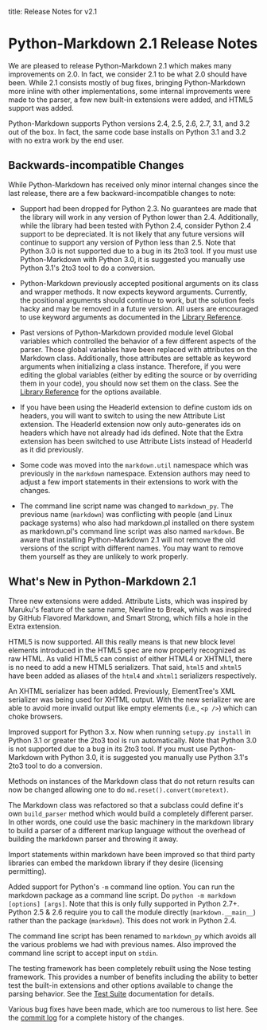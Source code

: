title:      Release Notes for v2.1

Python-Markdown 2.1 Release Notes
=================================

We are pleased to release Python-Markdown 2.1 which makes many 
improvements on 2.0. In fact, we consider 2.1 to be what 2.0 should have been. 
While 2.1 consists mostly of bug fixes, bringing Python-Markdown more inline 
with other implementations, some internal improvements were made to the parser, 
a few new built-in extensions were added, and HTML5 support was added.

Python-Markdown supports Python versions 2.4, 2.5, 2.6, 2.7, 3.1, and 3.2 out 
of the box. In fact, the same code base installs on Python 3.1 and 3.2 with no 
extra work by the end user.

Backwards-incompatible Changes
------------------------------

While Python-Markdown has received only minor internal changes since the last
release, there are a few backward-incompatible changes to note:

* Support had been dropped for Python 2.3. No guarantees are made that the 
library will work in any version of Python lower than 2.4. Additionally, while 
the library had been tested with Python 2.4, consider Python 2.4 support to be 
depreciated. It is not likely that any future versions will continue to support
any version of Python less than 2.5. Note that Python 3.0 is not supported due 
to a bug in its 2to3 tool. If you must use Python-Markdown with Python 3.0, it 
is suggested you manually use Python 3.1's 2to3 tool to do a conversion.

* Python-Markdown previously accepted positional arguments on its class and
wrapper methods. It now expects keyword arguments. Currently, the positional
arguments should continue to work, but the solution feels hacky and may be 
removed in a future version. All users are encouraged to use keyword arguments 
as documented in the [Library Reference](../reference.md).

* Past versions of Python-Markdown provided module level Global variables which
controlled the behavior of a few different aspects of the parser. Those global
variables have been replaced with attributes on the Markdown class. 
Additionally, those attributes are settable as keyword arguments when 
initializing a class instance. Therefore, if you were editing the global 
variables (either by editing the source or by overriding them in your code), 
you should now set them on the class. See the 
[Library Reference](../reference.md) for the options available.

* If you have been using the HeaderId extension 
to define custom ids on headers, you will want to switch to using the new 
Attribute List extension. The HeaderId extension 
now only auto-generates ids on headers which have not already had ids defined. 
Note that the Extra extension has been switched to use 
Attribute Lists instead of HeaderId as it did previously.

* Some code was moved into the `markdown.util` namespace which was previously
in the `markdown` namespace. Extension authors may need to adjust a few
import statements in their extensions to work with the changes.

* The command line script name was changed to `markdown_py`. The previous name
(`markdown`) was conflicting with people (and Linux package systems) who also
had markdown.pl installed on there system as markdown.pl's command line script
was also named `markdown`. Be aware that installing Python-Markdown 2.1
will not remove the old versions of the script with different names. You
may want to remove them yourself as they are unlikely to work properly.

What's New in Python-Markdown 2.1
---------------------------------

Three new extensions were added. Attribute Lists, 
which was inspired by Maruku's feature of the same name, 
Newline to Break, which was inspired by GitHub 
Flavored Markdown, and Smart Strong, which 
fills a hole in the Extra extension.

HTML5 is now supported. All this really means is that new block level elements 
introduced in the HTML5 spec are now properly recognized as raw HTML. As
valid  HTML5 can consist of either HTML4 or XHTML1, there is no need to add a
new HTML5  serializers. That said, `html5` and `xhtml5` have been added as 
aliases of the `html4` and `xhtml1` serializers respectively.

An XHTML serializer has been added. Previously, ElementTree's XML serializer 
was being used for XHTML output. With the new serializer we are able to avoid
more invalid output like empty elements (i.e., `<p />`) which can choke 
browsers.

Improved support for Python 3.x. Now when running `setupy.py install` in 
Python 3.1 or greater the 2to3 tool is run automatically. Note that Python 3.0 
is not supported due to a bug in its 2to3 tool. If you must use Python-Markdown
with Python 3.0, it is suggested you manually use Python 3.1's 2to3 tool to
do a conversion.

Methods on instances of the Markdown class that do not return results can now
be changed allowing one to do `md.reset().convert(moretext)`.

The Markdown class was refactored so that a subclass could define it's own 
`build_parser` method which would build a completely different parser. In
other words, one could use the basic machinery in the markdown library to 
build a parser of a different markup language without the overhead of building
the markdown parser and throwing it away.

Import statements within markdown have been improved so that third party 
libraries can embed the markdown library if they desire (licensing permitting).

Added support for Python's `-m` command line option. You can run the markdown 
package as a command line script. Do `python -m markdown [options] [args]`. 
Note that this is only fully supported in Python 2.7+. Python 2.5 & 2.6 
require you to call the module directly (`markdown.__main__`) rather than
the package (`markdown`). This does not work in Python 2.4.

The command line script has been renamed to `markdown_py` which avoids all the 
various problems we had with previous names.  Also improved the command line 
script to accept input on `stdin`.

The testing framework has been completely rebuilt using the Nose testing 
framework. This provides a number of benefits including the ability to better
test the built-in extensions and other options available to change the parsing 
behavior. See the [Test Suite](../test_suite.md) documentation for details.

Various bug fixes have been made, which are too numerous to list here. See the 
[commit log](https://github.com/waylan/Python-Markdown/commits/master) for a 
complete history of the changes.
